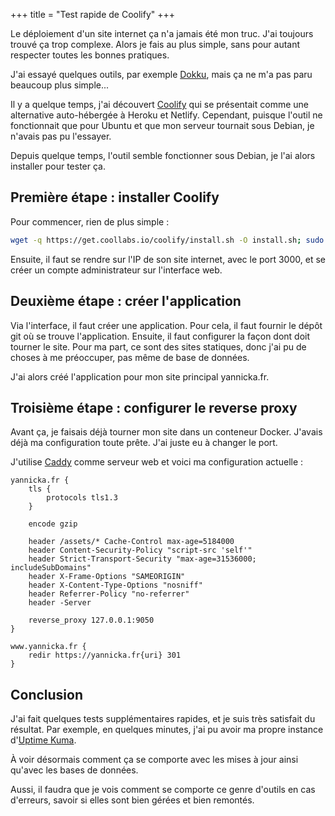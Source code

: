 +++
title = "Test rapide de Coolify"
+++

Le déploiement d'un site internet ça n'a jamais été mon truc. J'ai toujours
trouvé ça trop complexe. Alors je fais au plus simple, sans pour autant
respecter toutes les bonnes pratiques.

J'ai essayé quelques outils, par exemple [Dokku](https://dokku.com/), mais ça ne
m'a pas paru beaucoup plus simple...

Il y a quelque temps, j'ai découvert [Coolify](https://coolify.io/) qui se
présentait comme une alternative auto-hébergée à Heroku et Netlify. Cependant,
puisque l'outil ne fonctionnait que pour Ubuntu et que mon serveur tournait sous
Debian, je n'avais pas pu l'essayer.

Depuis quelque temps, l'outil semble fonctionner sous Debian, je l'ai alors
installer pour tester ça.

## Première étape : installer Coolify

Pour commencer, rien de plus simple :

```bash
wget -q https://get.coollabs.io/coolify/install.sh -O install.sh; sudo bash ./install.sh
```

Ensuite, il faut se rendre sur l'IP de son site internet, avec le port 3000, et
se créer un compte administrateur sur l'interface web.

## Deuxième étape : créer l'application

Via l'interface, il faut créer une application. Pour cela, il faut fournir le
dépôt git où se trouve l'application. Ensuite, il faut configurer la façon dont
doit tourner le site. Pour ma part, ce sont des sites statiques, donc j'ai pu de
choses à me préoccuper, pas même de base de données.

J'ai alors créé l'application pour mon site principal yannicka.fr.

## Troisième étape : configurer le reverse proxy

Avant ça, je faisais déjà tourner mon site dans un conteneur Docker. J'avais
déjà ma configuration toute prête. J'ai juste eu à changer le port.

J'utilise [Caddy](https://caddyserver.com/) comme serveur web et voici ma
configuration actuelle :

```nginx
yannicka.fr {
    tls {
        protocols tls1.3
    }

    encode gzip

    header /assets/* Cache-Control max-age=5184000
    header Content-Security-Policy "script-src 'self'"
    header Strict-Transport-Security "max-age=31536000; includeSubDomains"
    header X-Frame-Options "SAMEORIGIN"
    header X-Content-Type-Options "nosniff"
    header Referrer-Policy "no-referrer"
    header -Server

    reverse_proxy 127.0.0.1:9050
}

www.yannicka.fr {
    redir https://yannicka.fr{uri} 301
}
```

## Conclusion

J'ai fait quelques tests supplémentaires rapides, et je suis très satisfait du
résultat. Par exemple, en quelques minutes, j'ai pu avoir ma propre instance
d'[Uptime Kuma](https://uptime.kuma.pet/).

À voir désormais comment ça se comporte avec les mises à jour ainsi qu'avec les
bases de données.

Aussi, il faudra que je vois comment se comporte ce genre d'outils en cas
d'erreurs, savoir si elles sont bien gérées et bien remontés.
